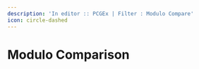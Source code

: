 ```yaml
---
description: 'In editor :: PCGEx | Filter : Modulo Compare'
icon: circle-dashed
---
```


# Modulo Comparison

